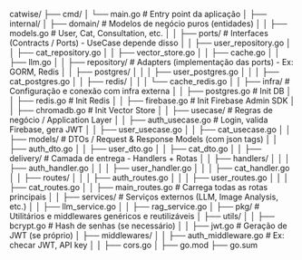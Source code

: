 catwise/
├── cmd/
│   └── main.go                    # Entry point da aplicação
│
├── internal/
│   ├── domain/                    # Modelos de negócio puros (entidades)
│   │   ├── models.go              # User, Cat, Consultation, etc.
│
│   ├── ports/                     # Interfaces (Contracts / Ports) - UseCase depende disso
│   │   ├── user_repository.go
│   │   ├── cat_repository.go
│   │   ├── vector_store.go
│   │   ├── cache.go
│   │   ├── llm.go
│
│   ├── repository/                # Adapters (implementação das ports) - Ex: GORM, Redis
│   │   ├── postgres/
│   │   │   ├── user_postgres.go
│   │   │   ├── cat_postgres.go
│   │   ├── redis/
│   │   │   └── cache_redis.go
│
│   ├── infra/                     # Configuração e conexão com infra externa
│   │   ├── postgres.go            # Init DB
│   │   ├── redis.go               # Init Redis
│   │   ├── firebase.go            # Init Firebase Admin SDK
│   │   ├── chromadb.go            # Init Vector Store
│
│   ├── usecase/                   # Regras de negócio / Application Layer
│   │   ├── auth_usecase.go        # Login, valida Firebase, gera JWT
│   │   ├── user_usecase.go
│   │   ├── cat_usecase.go
│
│   ├── models/                    # DTOs / Request & Response Models (com json tags)
│   │   ├── auth_dto.go
│   │   ├── user_dto.go
│   │   ├── cat_dto.go
│
│   ├── delivery/                  # Camada de entrega - Handlers + Rotas
│   │   ├── handlers/
│   │   │   ├── auth_handler.go
│   │   │   ├── user_handler.go
│   │   │   ├── cat_handler.go
│   │   ├── routes/
│   │   │   ├── auth_routes.go
│   │   │   ├── user_routes.go
│   │   │   ├── cat_routes.go
│   │   ├── main_routes.go         # Carrega todas as rotas principais
│
│   ├── services/                  # Serviços externos (LLM, Image Analysis, etc.)
│   │   ├── llm_service.go
│   │   ├── rag_service.go
│
├── pkg/                           # Utilitários e middlewares genéricos e reutilizáveis
│   ├── utils/
│   │   ├── bcrypt.go              # Hash de senhas (se necessário)
│   │   ├── jwt.go                 # Geração de JWT (se próprio)
│   ├── middlewares/
│   │   ├── auth_middleware.go     # Ex: checar JWT, API key
│   │   ├── cors.go
│
├── go.mod
├── go.sum
